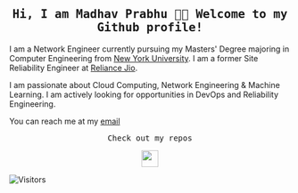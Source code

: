 <h2 align="center"><samp> Hi, I am Madhav Prabhu 🙏🏾 Welcome to my Github profile!</samp></h4>

I am a Network Engineer currently pursuing my Masters' Degree majoring in Computer Engineering from [New York University](https://www.nyu.edu/). I am a former Site Reliability Engineer at [Reliance Jio](https://www.jio.com/).

I am passionate about Cloud Computing, Network Engineering & Machine Learning. I am actively looking for opportunities in DevOps and Reliability Engineering.

You can reach me at my [email](madhav.prabhu@nyu.edu)

<p align="center"><samp> Check out my repos </p>
<p align="center"><img src="https://media.giphy.com/media/JrMP2Zd1kV3PXH9Dm1/giphy.gif" width="30" height="30"></p>

![Visitors](https://visitor-badge.laobi.icu/badge?page_id=madhav-prabhu.madhav-prabhu)
